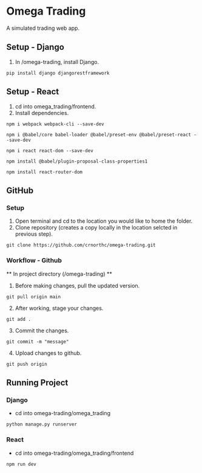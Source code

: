 # Omega Trading
A simulated trading web app.


## Setup - Django

1. In /omega-trading, install Django.
```
pip install django djangorestframework
```

## Setup - React
1. cd into omega_trading/frontend.
2. Install dependencies.
```
npm i webpack webpack-cli --save-dev
```
```
npm i @babel/core babel-loader @babel/preset-env @babel/preset-react --save-dev
```
```
npm i react react-dom --save-dev
```
```
npm install @babel/plugin-proposal-class-properties1
```
```
npm install react-router-dom
```

## GitHub
### Setup
1. Open terminal and cd to the location you would like to home the folder.
2. Clone repository (creates a copy locally in the location selcted in previous step).
```
git clone https://github.com/crnorthc/omega-trading.git
```

### Workflow - Github
** In project directory (/omega-trading) **
1. Before making changes, pull the updated version.
```
git pull origin main
```
2. After working, stage your changes.
```
git add .
```
3. Commit the changes.
```
git commit -m "message"
```
4. Upload changes to github.
```
git push origin
```

## Running Project

### Django

- cd into omega-trading/omega_trading

```
python manage.py runserver
```

### React

- cd into omega-trading/omega_trading/frontend

```
npm run dev
```